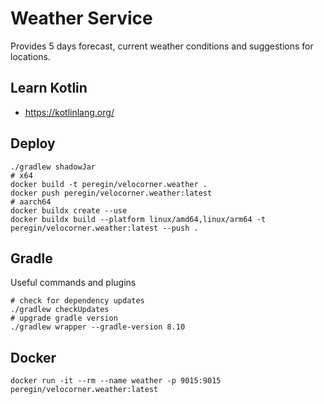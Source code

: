 # Weather Service
Provides 5 days forecast, current weather conditions and suggestions for locations.

## Learn Kotlin
- https://kotlinlang.org/

## Deploy
```shell
./gradlew shadowJar
# x64
docker build -t peregin/velocorner.weather .
docker push peregin/velocorner.weather:latest
# aarch64
docker buildx create --use
docker buildx build --platform linux/amd64,linux/arm64 -t peregin/velocorner.weather:latest --push .
```

## Gradle
Useful commands and plugins
```shell
# check for dependency updates
./gradlew checkUpdates
# upgrade gradle version
./gradlew wrapper --gradle-version 8.10
```

## Docker
```shell
docker run -it --rm --name weather -p 9015:9015 peregin/velocorner.weather:latest
```